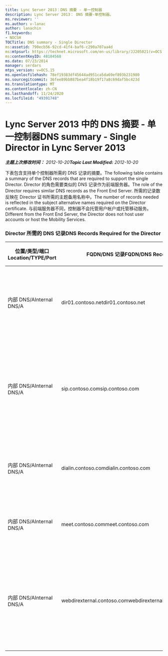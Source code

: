 ```yaml
---
title: Lync Server 2013：DNS 摘要 - 单一控制器
description: Lync Server 2013： DNS 摘要-单控制器。
ms.reviewer: ''
ms.author: v-lanac
author: lanachin
f1.keywords:
- NOCSH
TOCTitle: DNS summary - Single Director
ms:assetid: 790ecb56-92cd-41f4-baf6-c290a707aa4d
ms:mtpsurl: https://technet.microsoft.com/en-us/library/JJ205021(v=OCS.15)
ms:contentKeyID: 48184568
ms.date: 07/23/2014
manager: serdars
mtps_version: v=OCS.15
ms.openlocfilehash: 78ef19383df45644ad951ca5da69ef893b231980
ms.sourcegitcommit: 36fee89bb887bea4f18b19f17a8c69daf5bc423d
ms.translationtype: MT
ms.contentlocale: zh-CN
ms.lasthandoff: 11/24/2020
ms.locfileid: "49391748"
---
```

# <a name="dns-summary---single-director-in-lync-server-2013"></a><span data-ttu-id="eb4cb-103">Lync Server 2013 中的 DNS 摘要 - 单一控制器</span><span class="sxs-lookup"><span data-stu-id="eb4cb-103">DNS summary - Single Director in Lync Server 2013</span></span>

<div data-xmlns="http://www.w3.org/1999/xhtml">

<div class="topic" data-xmlns="http://www.w3.org/1999/xhtml" data-msxsl="urn:schemas-microsoft-com:xslt" data-cs="https://msdn.microsoft.com/">

<div data-asp="https://msdn2.microsoft.com/asp">



</div>

<div id="mainSection">

<div id="mainBody"><span data-ttu-id="eb4cb-104">

<span> </span></span><span class="sxs-lookup"><span data-stu-id="eb4cb-104">

<span> </span></span></span>

<span data-ttu-id="eb4cb-105">_**主题上次修改时间：** 2012-10-20_</span><span class="sxs-lookup"><span data-stu-id="eb4cb-105">_**Topic Last Modified:** 2012-10-20_</span></span>

<span data-ttu-id="eb4cb-106">下表包含支持单个控制器所需的 DNS 记录的摘要。</span><span class="sxs-lookup"><span data-stu-id="eb4cb-106">The following table contains a summary of the DNS records that are required to support the single Director.</span></span> <span data-ttu-id="eb4cb-107">Director 的角色需要类似的 DNS 记录作为前端服务器。</span><span class="sxs-lookup"><span data-stu-id="eb4cb-107">The role of the Director requires similar DNS records as the Front End Server.</span></span> <span data-ttu-id="eb4cb-108">所需的记录数反映在 Director 证书所需的主题备用名称中。</span><span class="sxs-lookup"><span data-stu-id="eb4cb-108">The number of records needed is reflected in the subject alternative names required on the Director certificate.</span></span> <span data-ttu-id="eb4cb-109">与前端服务器不同，控制器不会托管用户帐户或托管移动服务。</span><span class="sxs-lookup"><span data-stu-id="eb4cb-109">Different from the Front End Server, the Director does not host user accounts or host the Mobility Services.</span></span>

### <a name="dns-records-required-for-the-director"></a><span data-ttu-id="eb4cb-110">Director 所需的 DNS 记录</span><span class="sxs-lookup"><span data-stu-id="eb4cb-110">DNS Records Required for the Director</span></span>

<table>
<colgroup>
<col style="width: 25%" />
<col style="width: 25%" />
<col style="width: 25%" />
<col style="width: 25%" />
</colgroup>
<thead>
<tr class="header">
<th><span data-ttu-id="eb4cb-111">位置/类型/端口</span><span class="sxs-lookup"><span data-stu-id="eb4cb-111">Location/TYPE/Port</span></span></th>
<th><span data-ttu-id="eb4cb-112">FQDN/DNS 记录</span><span class="sxs-lookup"><span data-stu-id="eb4cb-112">FQDN/DNS Record</span></span></th>
<th><span data-ttu-id="eb4cb-113">IP 地址/FQDN</span><span class="sxs-lookup"><span data-stu-id="eb4cb-113">IP Address/FQDN</span></span></th>
<th><span data-ttu-id="eb4cb-114">映射到/批注</span><span class="sxs-lookup"><span data-stu-id="eb4cb-114">Maps to/Comments</span></span></th>
</tr>
</thead>
<tbody>
<tr class="odd">
<td><p><span data-ttu-id="eb4cb-115">内部 DNS/A</span><span class="sxs-lookup"><span data-stu-id="eb4cb-115">Internal DNS/A</span></span></p></td>
<td><p><span data-ttu-id="eb4cb-116">dir01.contoso.net</span><span class="sxs-lookup"><span data-stu-id="eb4cb-116">dir01.contoso.net</span></span></p></td>
<td><p><span data-ttu-id="eb4cb-117">控制器</span><span class="sxs-lookup"><span data-stu-id="eb4cb-117">Director</span></span></p></td>
<td><p><span data-ttu-id="eb4cb-118">用于复制和服务器到服务器的控制器主机记录</span><span class="sxs-lookup"><span data-stu-id="eb4cb-118">Director host record used for replication and server to server</span></span></p></td>
</tr>
<tr class="even">
<td><p><span data-ttu-id="eb4cb-119">内部 DNS/A</span><span class="sxs-lookup"><span data-stu-id="eb4cb-119">Internal DNS/A</span></span></p></td>
<td><p><span data-ttu-id="eb4cb-120">sip.contoso.com</span><span class="sxs-lookup"><span data-stu-id="eb4cb-120">sip.contoso.com</span></span></p></td>
<td><p><span data-ttu-id="eb4cb-121">控制器</span><span class="sxs-lookup"><span data-stu-id="eb4cb-121">Director</span></span></p></td>
<td><p><span data-ttu-id="eb4cb-122">从边缘服务器的内部边缘界面 (SIP) 的入站会话初始协议</span><span class="sxs-lookup"><span data-stu-id="eb4cb-122">Inbound session initiation protocol (SIP) from the internal Edge interface of the Edge Server</span></span></p></td>
</tr>
<tr class="odd">
<td><p><span data-ttu-id="eb4cb-123">内部 DNS/A</span><span class="sxs-lookup"><span data-stu-id="eb4cb-123">Internal DNS/A</span></span></p></td>
<td><p><span data-ttu-id="eb4cb-124">dialin.contoso.com</span><span class="sxs-lookup"><span data-stu-id="eb4cb-124">dialin.contoso.com</span></span></p></td>
<td><p><span data-ttu-id="eb4cb-125">控制器</span><span class="sxs-lookup"><span data-stu-id="eb4cb-125">Director</span></span></p></td>
<td><p><span data-ttu-id="eb4cb-126">从反向代理已发布的拨入 web 服务</span><span class="sxs-lookup"><span data-stu-id="eb4cb-126">Published dialin web services from reverse proxy</span></span></p></td>
</tr>
<tr class="even">
<td><p><span data-ttu-id="eb4cb-127">内部 DNS/A</span><span class="sxs-lookup"><span data-stu-id="eb4cb-127">Internal DNS/A</span></span></p></td>
<td><p><span data-ttu-id="eb4cb-128">meet.contoso.com</span><span class="sxs-lookup"><span data-stu-id="eb4cb-128">meet.contoso.com</span></span></p></td>
<td><p><span data-ttu-id="eb4cb-129">控制器</span><span class="sxs-lookup"><span data-stu-id="eb4cb-129">Director</span></span></p></td>
<td><p><span data-ttu-id="eb4cb-130">已发布通过反向代理的 web 服务</span><span class="sxs-lookup"><span data-stu-id="eb4cb-130">Published meet web services from reverse proxy</span></span></p></td>
</tr>
<tr class="odd">
<td><p><span data-ttu-id="eb4cb-131">内部 DNS/A</span><span class="sxs-lookup"><span data-stu-id="eb4cb-131">Internal DNS/A</span></span></p></td>
<td><p><span data-ttu-id="eb4cb-132">webdirexternal.contoso.com</span><span class="sxs-lookup"><span data-stu-id="eb4cb-132">webdirexternal.contoso.com</span></span></p></td>
<td><p><span data-ttu-id="eb4cb-133">控制器</span><span class="sxs-lookup"><span data-stu-id="eb4cb-133">Director</span></span></p></td>
<td><p><span data-ttu-id="eb4cb-134">由 "反向代理 Web 票" 发布和定义的由 Director 的外部 web 服务</span><span class="sxs-lookup"><span data-stu-id="eb4cb-134">Published and defined by the reverse proxy Web Ticket external web services for the Director</span></span></p></td>
</tr>
</tbody>
</table><span data-ttu-id="eb4cb-135">


</div>

<span> </span>

</div>

</div>

</span><span class="sxs-lookup"><span data-stu-id="eb4cb-135">


</div>

<span> </span>

</div>

</div>

</span></span></div>

